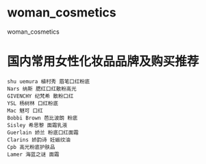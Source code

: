 # woman_cosmetics
woman_cosmetics

# 国内常用女性化妆品品牌及购买推荐
```
shu uemura 植村秀 眉笔口红粉底
Nars 纳斯 腮红口红散粉高光
GIVENCHY 纪梵希 散粉口红
YSL 杨树林 口红粉底
Mac 魅可 口红
Bobbi Brown 芭比波朗 粉底
Sisley 希思黎 面霜乳液
Guerlain 娇兰 粉底口红面霜
Clarins 娇韵诗 妊娠纹油
Cpb 高光粉底护肤品
Lamer 海蓝之谜 面霜
```
